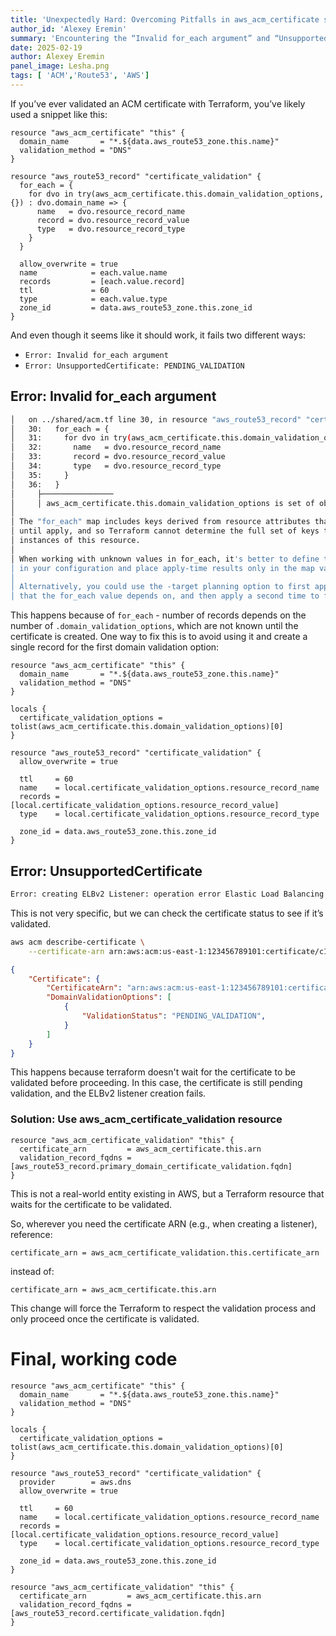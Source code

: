 ```yaml
---
title: 'Unexpectedly Hard: Overcoming Pitfalls in aws_acm_certificate setup'
author_id: 'Alexey Eremin'
summary: 'Encountering the “Invalid for_each argument” and “UnsupportedCertificate” errors when configuring AWS ACM certificates via Terraform is surprisingly common. By removing dynamic for_each logic based on unknown attributes and using the aws_acm_certificate_validation resource to wait for certificate issuance, you can sidestep these pitfalls and ensure successful integration with resources like ELB listeners.'
date: 2025-02-19
author: Alexey Eremin
panel_image: Lesha.png
tags: [ 'ACM','Route53', 'AWS']
---
```


If you’ve ever validated an ACM certificate with Terraform, you’ve likely used a snippet like this:
```hcl
resource "aws_acm_certificate" "this" {
  domain_name       = "*.${data.aws_route53_zone.this.name}"
  validation_method = "DNS"
}

resource "aws_route53_record" "certificate_validation" { 
  for_each = {
    for dvo in try(aws_acm_certificate.this.domain_validation_options, {}) : dvo.domain_name => {
      name   = dvo.resource_record_name
      record = dvo.resource_record_value
      type   = dvo.resource_record_type
    }
  }

  allow_overwrite = true
  name            = each.value.name
  records         = [each.value.record]
  ttl             = 60
  type            = each.value.type
  zone_id         = data.aws_route53_zone.this.zone_id
}
```
And even though it seems like it should work, it fails two different ways:
- `Error: Invalid for_each argument`
- `Error: UnsupportedCertificate: PENDING_VALIDATION`

## Error: Invalid for_each argument
```bash
│   on ../shared/acm.tf line 30, in resource "aws_route53_record" "certificate_validation":
│   30:   for_each = {
│   31:     for dvo in try(aws_acm_certificate.this.domain_validation_options, {}) : dvo.domain_name => {
│   32:       name   = dvo.resource_record_name
│   33:       record = dvo.resource_record_value
│   34:       type   = dvo.resource_record_type
│   35:     }
│   36:   }
│     ├────────────────
│     │ aws_acm_certificate.this.domain_validation_options is set of object with 1 element
│ 
│ The "for_each" map includes keys derived from resource attributes that cannot be determined
│ until apply, and so Terraform cannot determine the full set of keys that will identify the
│ instances of this resource.
│ 
│ When working with unknown values in for_each, it's better to define the map keys statically
│ in your configuration and place apply-time results only in the map values.
│ 
│ Alternatively, you could use the -target planning option to first apply only the resources
│ that the for_each value depends on, and then apply a second time to fully converge.
```
This happens because of `for_each` - number of records depends on the number of `.domain_validation_options`, which are not known until the certificate is created. One way to fix this is to avoid using it and create a single record for the first domain validation option:
```hcl
resource "aws_acm_certificate" "this" {
  domain_name       = "*.${data.aws_route53_zone.this.name}"
  validation_method = "DNS"
}

locals {
  certificate_validation_options = tolist(aws_acm_certificate.this.domain_validation_options)[0]
}

resource "aws_route53_record" "certificate_validation" {
  allow_overwrite = true

  ttl     = 60
  name    = local.certificate_validation_options.resource_record_name
  records = [local.certificate_validation_options.resource_record_value]
  type    = local.certificate_validation_options.resource_record_type

  zone_id = data.aws_route53_zone.this.zone_id
}
```

## Error: UnsupportedCertificate
```bash
Error: creating ELBv2 Listener: operation error Elastic Load Balancing v2: CreateListener, api error UnsupportedCertificate: The certificate 'arn:aws:acm:us-east-1:123456789101:certificate/c1a6175f-c93c-4c27-b272-f8787ac9ac6c' must have a fully-qualified domain name, a supported signature, and a supported key size.
```
This is not very specific, but we can check the certificate status to see if it’s validated.
```bash
aws acm describe-certificate \
    --certificate-arn arn:aws:acm:us-east-1:123456789101:certificate/c1a6175f-c93c-4c27-b272-f8787ac9ac6c \
```
```json
{
    "Certificate": {
        "CertificateArn": "arn:aws:acm:us-east-1:123456789101:certificate/c1a6175f-c93c-4c27-b272-f8787ac9ac6c",
        "DomainValidationOptions": [
            {
                "ValidationStatus": "PENDING_VALIDATION",
            }
        ]
    }
}
```
This happens because terraform doesn't wait for the certificate to be validated before proceeding. In this case, the certificate is still pending validation, and the ELBv2 listener creation fails.

### Solution: Use aws_acm_certificate_validation resource
```hcl
resource "aws_acm_certificate_validation" "this" {
  certificate_arn         = aws_acm_certificate.this.arn
  validation_record_fqdns = [aws_route53_record.primary_domain_certificate_validation.fqdn]
}
```
This is not a real-world entity existing in AWS, but a Terraform resource that waits for the certificate to be validated. 

So, wherever you need the certificate ARN (e.g., when creating a listener), reference:
```hcl
certificate_arn = aws_acm_certificate_validation.this.certificate_arn
```
instead of:
```hcl
certificate_arn = aws_acm_certificate.this.arn
```
This change will force the Terraform to respect the validation process and only proceed once the certificate is validated.


# Final, working code

```hcl
resource "aws_acm_certificate" "this" {
  domain_name       = "*.${data.aws_route53_zone.this.name}"
  validation_method = "DNS"
}

locals {
  certificate_validation_options = tolist(aws_acm_certificate.this.domain_validation_options)[0]
}

resource "aws_route53_record" "certificate_validation" {
  provider        = aws.dns
  allow_overwrite = true

  ttl     = 60
  name    = local.certificate_validation_options.resource_record_name
  records = [local.certificate_validation_options.resource_record_value]
  type    = local.certificate_validation_options.resource_record_type

  zone_id = data.aws_route53_zone.this.zone_id
}

resource "aws_acm_certificate_validation" "this" {
  certificate_arn         = aws_acm_certificate.this.arn
  validation_record_fqdns = [aws_route53_record.certificate_validation.fqdn]
}
```